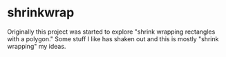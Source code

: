 # shrinkwrap

Originally this project was started to explore "shrink wrapping rectangles with
a polygon." Some stuff I like has shaken out and this is mostly "shrink
wrapping" my ideas.
